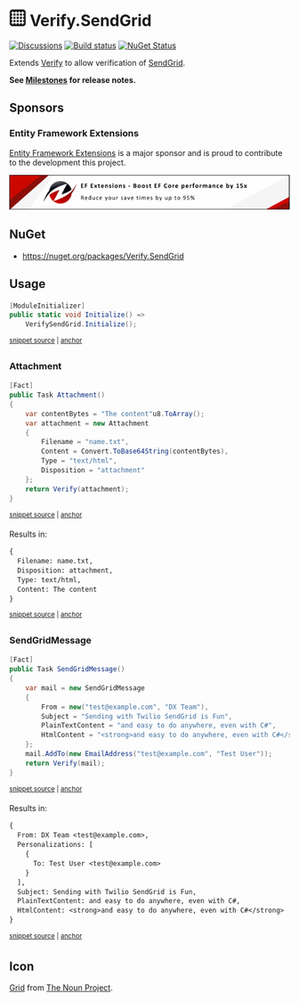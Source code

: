 # <img src="/src/icon.png" height="30px"> Verify.SendGrid

[![Discussions](https://img.shields.io/badge/Verify-Discussions-yellow?svg=true&label=)](https://github.com/orgs/VerifyTests/discussions)
[![Build status](https://ci.appveyor.com/api/projects/status/6jexhwrxrfbe9dsf?svg=true)](https://ci.appveyor.com/project/SimonCropp/verify-sendgrid)
[![NuGet Status](https://img.shields.io/nuget/v/Verify.SendGrid.svg)](https://www.nuget.org/packages/Verify.SendGrid/)

Extends [Verify](https://github.com/VerifyTests/Verify) to allow verification of [SendGrid](https://github.com/sendgrid/sendgrid-csharp).

**See [Milestones](../../milestones?state=closed) for release notes.**


## Sponsors


### Entity Framework Extensions<!-- include: zzz. path: /docs/zzz.include.md -->

[Entity Framework Extensions](https://entityframework-extensions.net/) is a major sponsor and is proud to contribute to the development this project.

[![Entity Framework Extensions](docs/zzz.png)](https://entityframework-extensions.net)<!-- endInclude -->


## NuGet

 * https://nuget.org/packages/Verify.SendGrid


## Usage

<!-- snippet: Enable -->
<a id='snippet-Enable'></a>
```cs
[ModuleInitializer]
public static void Initialize() =>
    VerifySendGrid.Initialize();
```
<sup><a href='/src/Tests/ModuleInitializer.cs#L3-L9' title='Snippet source file'>snippet source</a> | <a href='#snippet-Enable' title='Start of snippet'>anchor</a></sup>
<!-- endSnippet -->


### Attachment

<!-- snippet: Attachment -->
<a id='snippet-Attachment'></a>
```cs
[Fact]
public Task Attachment()
{
    var contentBytes = "The content"u8.ToArray();
    var attachment = new Attachment
    {
        Filename = "name.txt",
        Content = Convert.ToBase64String(contentBytes),
        Type = "text/html",
        Disposition = "attachment"
    };
    return Verify(attachment);
}
```
<sup><a href='/src/Tests/Tests.cs#L5-L21' title='Snippet source file'>snippet source</a> | <a href='#snippet-Attachment' title='Start of snippet'>anchor</a></sup>
<!-- endSnippet -->

Results in: 

<!-- snippet: Tests.Attachment.verified.txt -->
<a id='snippet-Tests.Attachment.verified.txt'></a>
```txt
{
  Filename: name.txt,
  Disposition: attachment,
  Type: text/html,
  Content: The content
}
```
<sup><a href='/src/Tests/Tests.Attachment.verified.txt#L1-L6' title='Snippet source file'>snippet source</a> | <a href='#snippet-Tests.Attachment.verified.txt' title='Start of snippet'>anchor</a></sup>
<!-- endSnippet -->


### SendGridMessage

<!-- snippet: SendGridMessage -->
<a id='snippet-SendGridMessage'></a>
```cs
[Fact]
public Task SendGridMessage()
{
    var mail = new SendGridMessage
    {
        From = new("test@example.com", "DX Team"),
        Subject = "Sending with Twilio SendGrid is Fun",
        PlainTextContent = "and easy to do anywhere, even with C#",
        HtmlContent = "<strong>and easy to do anywhere, even with C#</strong>"
    };
    mail.AddTo(new EmailAddress("test@example.com", "Test User"));
    return Verify(mail);
}
```
<sup><a href='/src/Tests/Tests.cs#L64-L80' title='Snippet source file'>snippet source</a> | <a href='#snippet-SendGridMessage' title='Start of snippet'>anchor</a></sup>
<!-- endSnippet -->

Results in: 

<!-- snippet: Tests.SendGridMessage.verified.txt -->
<a id='snippet-Tests.SendGridMessage.verified.txt'></a>
```txt
{
  From: DX Team <test@example.com>,
  Personalizations: [
    {
      To: Test User <test@example.com>
    }
  ],
  Subject: Sending with Twilio SendGrid is Fun,
  PlainTextContent: and easy to do anywhere, even with C#,
  HtmlContent: <strong>and easy to do anywhere, even with C#</strong>
}
```
<sup><a href='/src/Tests/Tests.SendGridMessage.verified.txt#L1-L11' title='Snippet source file'>snippet source</a> | <a href='#snippet-Tests.SendGridMessage.verified.txt' title='Start of snippet'>anchor</a></sup>
<!-- endSnippet -->


## Icon

[Grid](https://thenounproject.com/icon/grid-2082325/)  from [The Noun Project](https://thenounproject.com).
